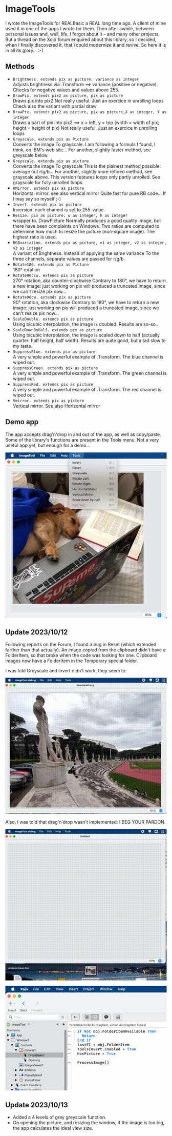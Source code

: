 # ImageTools

I wrote the ImageTools for REALBasic a REAL long time ago. A client of mine used it in one of the apps I wrote for them. Then after awhile, between personal issues and, well, life, I forgot about it – and many other projects. But a thread on the Xojo forum enquired about this library, so I decided, when I finally discovered it, that I could modernize it and revive. So here it is in all its glory... :-)

## Methods

* `Brightness. extends pix as picture, variance as integer`<br>
Adjusts brightness via .Transform ==> variance (positive or negative). Checks for negative values and values above 255.
* `DrawPix. extends pix2 as picture, pix as picture`<br>
Draws pix into pix2
Not really useful. Just an exercice in unrolling loops
Check also the variant with partial draw
* `DrawPix. extends pix2 as picture, pix as picture,X as integer, Y as integer`<br>
Draws a part of pix into pix2 ==> x = left, y = top (width = width of pix; height = height of pix)
Not really useful. Just an exercice in unrolling loops
* `Grayscale. extends pix as Picture`<br>
Converts the image To grayscale. I am following a formula I found, I think, on IBM's web site...
For another, slightly faster method, see greyscale below.
* `Greyscale. extends pix as picture`<br>
Converts the image To grayscale
This is the plainest method possible: average out r/g/b...
For another, slightly more refined method, see grayscale above.
This version features loops only partly unrolled.
See grayscale for fully unrolled loops.
* `HMirror. extends pix as picture`<br>
Horizontal mirror.
see also vertical mirror
Quite fast for pure RB code... If I may say so myself ;-)
* `Invert. extends pix as picture`<br>
Inversion. each channel is set to 255-value.
* `Resize. pix as picture, w as integer, h as integer`<br>
wrapper to. DrawPicture
Normally produces a good quality image, but there have been complaints on Windows.
Two ratios are computed to determine how much to resize the picture (non-square image).
The highest ratio is used.
* `RGBvariation. extends pix as picture, v1 as integer, v2 as integer, v3 as integer`<br>
A variant of Brightness.
Instead of applying the same variance To the three channels, separate values are passed for r/g/b.
* `Rotate180. extends pix as Picture`<br>
180° rotation
* `Rotate90ccw. extends pix as picture`<br>
270° rotation, aka counter-clockwise
Contrary to 180°, we have to return a new image:
just working on pix will produced a truncated image, since we can't resize pix now...
* `Rotate90cw. extends pix as picture`<br>
90° rotation, aka clockwise
Contrary to 180°, we have to return a new image:
just working on pix will produced a truncated image, since we can't resize pix now...
* `ScaleDouble. extends pix as picture`<br>
Using bicubic interpolation, the image is doubled.
Results are so-so..
* `ScaleDownByHalf. extends pix as picture`<br>
Using bicubic interpolation, the image is scaled down to half (actually quarter: half height, half width).
Results are quite good, but a tad slow to my taste.
* `SuppressBlue. extends pix as picture`<br>
A very simple and powerful example of .Transform.
The blue channel is wiped out.
* `SuppressGreen. extends pix as picture`<br>
A very simple and powerful example of .Transform.
The green channel is wiped out.
* `SuppressRed. extends pix as picture`<br>
A very simple and powerful example of .Transform.
The red channel is wiped out.
* `Vmirror. extends pix as picture`<br>
Vertical mirror.
See also Horizontal mirror

## Demo app
The app accepts drag'n'drop in and out of the app, as well as copy/paste. Some of the library's functions are present in the Tools menu. Not a very useful app yet, but enough for a demo...

![Screenshot](Screenshot.png)

## Update 2023/10/12

Following reports on the Forum, I found a bug in Reset (which extended farther than that actually). An image copied from the clipboard didn't have a FolderItem, so that broke when the code was looking for one. Clipboard images now have a FolderItem in the Temporary special folder.

I was told Greyscale and Invert didn't work, they seem to:

![InvertGreyscale](InvertGreyscale.gif)

Also, I was told that drag'n'drop wasn't implemented: I BEG YOUR PARDON.

![DnD](DnD.gif)

![DnD_Implementation](DnD_Implementation.png)

## Update 2023/10/13

* Added a 4 levels of grey greyscale function.
* On opening the picture, and resizing the window, if the image is too big, the app calculates the ideal view size.

